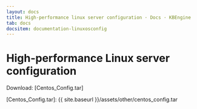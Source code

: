 ```yaml
---
layout: docs
title: High-performance linux server configuration · Docs · KBEngine
tab: docs
docsitem: documentation-linuxosconfig
---
```


High-performance Linux server configuration
====================

Download: 
[Centos_Config.tar]



[Centos_Config.tar]: {{ site.baseurl }}/assets/other/centos_config.tar